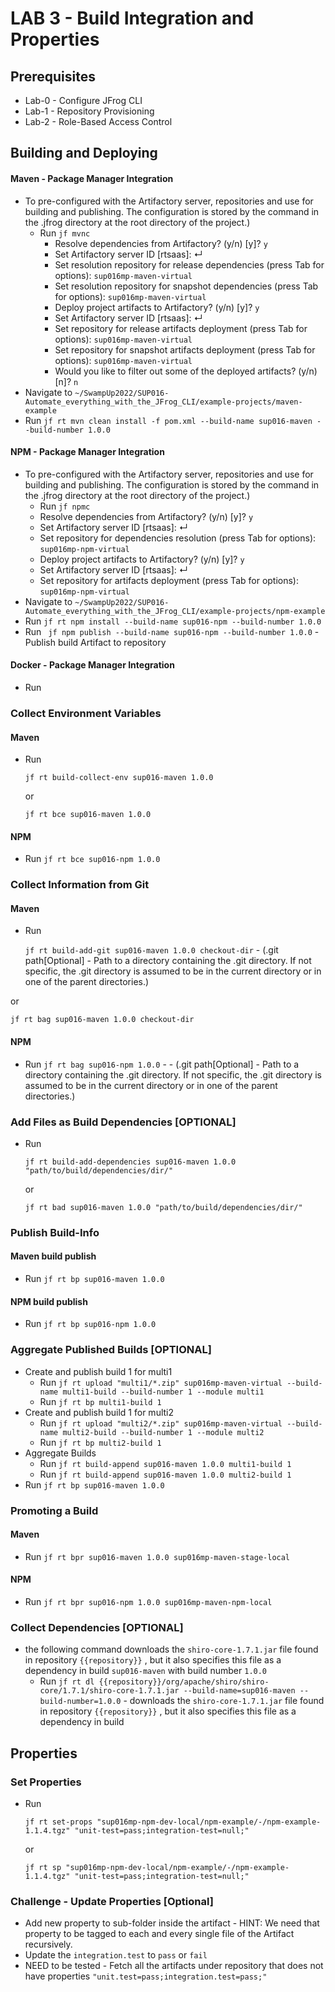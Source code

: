 # LAB 3 - Build Integration and Properties

## Prerequisites
- Lab-0 - Configure JFrog CLI
- Lab-1 - Repository Provisioning
- Lab-2 - Role-Based Access Control

## Building and Deploying
#### Maven - Package Manager Integration
- To pre-configured with the Artifactory server, repositories and use for building and publishing. The configuration is stored by the command in the .jfrog directory at the root directory of the project.) 
  - Run ``jf mvnc``
    - Resolve dependencies from Artifactory? (y/n) [y]? `y`
    - Set Artifactory server ID [rtsaas]: ↵   
    - Set resolution repository for release dependencies (press Tab for options): `sup016mp-maven-virtual`
    - Set resolution repository for snapshot dependencies (press Tab for options): `sup016mp-maven-virtual`
    - Deploy project artifacts to Artifactory? (y/n) [y]? `y`  
    - Set Artifactory server ID [rtsaas]: ↵
    - Set repository for release artifacts deployment (press Tab for options): `sup016mp-maven-virtual`
    - Set repository for snapshot artifacts deployment (press Tab for options): `sup016mp-maven-virtual`
    - Would you like to filter out some of the deployed artifacts? (y/n) [n]? `n`
- Navigate to ``~/SwampUp2022/SUP016-Automate_everything_with_the_JFrog_CLI/example-projects/maven-example``
- Run ``jf rt mvn clean install -f pom.xml --build-name sup016-maven --build-number 1.0.0
  ``

#### NPM - Package Manager Integration
- To pre-configured with the Artifactory server, repositories and use for building and publishing. The configuration is stored by the command in the .jfrog directory at the root directory of the project.)
  - Run ``jf npmc``
  - Resolve dependencies from Artifactory? (y/n) [y]? `y`
  - Set Artifactory server ID [rtsaas]: ↵
  - Set repository for dependencies resolution (press Tab for options): `sup016mp-npm-virtual`
  - Deploy project artifacts to Artifactory? (y/n) [y]? `y`
  - Set Artifactory server ID [rtsaas]: ↵
  - Set repository for artifacts deployment (press Tab for options): `sup016mp-npm-virtual`
- Navigate to ``~/SwampUp2022/SUP016-Automate_everything_with_the_JFrog_CLI/example-projects/npm-example``
- Run ``jf rt npm install --build-name sup016-npm --build-number 1.0.0``
- Run `` jf npm publish --build-name sup016-npm --build-number 1.0.0`` - Publish build Artifact to repository

#### Docker - Package Manager Integration
- Run

### Collect Environment Variables
#### Maven 
- Run 
  
  ``jf rt build-collect-env sup016-maven 1.0.0`` 

  or 

  ``jf rt bce sup016-maven 1.0.0``

#### NPM
- Run ``jf rt bce sup016-npm 1.0.0``

### Collect Information from Git
#### Maven
- Run 

  ``jf rt build-add-git sup016-maven 1.0.0 checkout-dir`` - (.git path[Optional] - Path to a directory containing the .git directory. If not specific, the .git directory is assumed to be in the current directory or in one of the parent directories.)

 or

 ``jf rt bag sup016-maven 1.0.0 checkout-dir``  

#### NPM
- Run ``jf rt bag sup016-npm 1.0.0``  - - (.git path[Optional] - Path to a directory containing the .git directory. If not specific, the .git directory is assumed to be in the current directory or in one of the parent directories.)

### Add Files as Build Dependencies [OPTIONAL]
- Run

  ``jf rt build-add-dependencies sup016-maven 1.0.0 "path/to/build/dependencies/dir/"``

  or

  ``jf rt bad sup016-maven 1.0.0 "path/to/build/dependencies/dir/"``

### Publish Build-Info
#### Maven build publish
- Run ``jf rt bp sup016-maven 1.0.0``

#### NPM build publish
- Run ``jf rt bp sup016-npm 1.0.0``

### Aggregate Published Builds [OPTIONAL]
- Create and publish build 1 for multi1
  - Run ``jf rt upload "multi1/*.zip" sup016mp-maven-virtual --build-name multi1-build --build-number 1 --module multi1``
  - Run ``jf rt bp multi1-build 1``
- Create and publish build 1 for multi2 
  - Run ``jf rt upload "multi2/*.zip" sup016mp-maven-virtual --build-name multi2-build --build-number 1 --module multi2``
  - Run ``jf rt bp multi2-build 1``
- Aggregate Builds
  - Run ``jf rt build-append sup016-maven 1.0.0 multi1-build 1``
  - Run ``jf rt build-append sup016-maven 1.0.0 multi2-build 1``
- Run ``jf rt bp sup016-maven 1.0.0``

### Promoting a Build
#### Maven
- Run ``jf rt bpr sup016-maven 1.0.0 sup016mp-maven-stage-local``

#### NPM
- Run ``jf rt bpr sup016-npm 1.0.0 sup016mp-maven-npm-local``


### Collect Dependencies [OPTIONAL]
- the following command downloads the ``shiro-core-1.7.1.jar`` file found in repository ``{{repository}}`` , but it also specifies this file as a dependency in build ``sup016-maven`` with build number ``1.0.0``
  - Run ``jf rt dl {{repository}}/org/apache/shiro/shiro-core/1.7.1/shiro-core-1.7.1.jar --build-name=sup016-maven --build-number=1.0.0`` - downloads the `shiro-core-1.7.1.jar` file found in repository ``{{repository}}`` , but it also specifies this file as a dependency in build


## Properties
### Set Properties 
- Run 

  ``jf rt set-props "sup016mp-npm-dev-local/npm-example/-/npm-example-1.1.4.tgz" "unit-test=pass;integration-test=null;"``

  or

  ``jf rt sp "sup016mp-npm-dev-local/npm-example/-/npm-example-1.1.4.tgz" "unit-test=pass;integration-test=null;"``


### Challenge - Update Properties [Optional]
- Add new property to sub-folder inside the artifact - HINT: We need that property to be tagged to each and every single file of the Artifact recursively. 
- Update the ``integration.test`` to ``pass`` or ``fail`` 
- NEED to be tested - Fetch all the artifacts under repository that does not have properties `"unit.test=pass;integration.test=pass;"`

